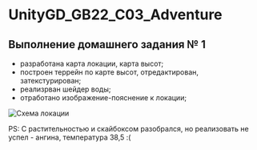 # UnityGD_GB22_C03_Adventure

## Выполнение домашнего задания № 1
- разработана карта локации, карта высот;
- построен террейн по карте высот, отредактирован, затекстурирован;
- реализрван шейдер воды;
- отработано изображение-пояснение к локации;

![Схема локации](/Docs/Resources/Description.png)

PS: С растительностью и скайбоксом разобрался, но реализовать не успел - ангина, температура 38,5 :(
